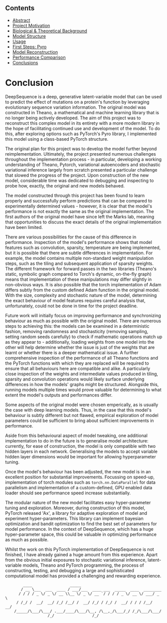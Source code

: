 ## Contents

- [Abstract](index.html)
- [Project Motivation](motivation.html)
- [Biological & Theoretical Background](background.html)
- [Model Structure](structure.html)
- [Usage](usage.html)
- [First Steps: Pyro](pyro.html)
- [Model Reconstruction](model.html)
- [Performance Comparison](performance.html)
- [Conclusions](conclusions.html)

# Conclusion

DeepSequence is a deep, generative latent-variable model that can be used to predict the effect of mutations on a protein's function by leveraging evolutionary sequence variation information. The original model was constructed in Theano, a mathematical and machine learning library that is no longer being actively developed. The aim of this project was to reconstruct this complex model in its entirety with a more modern library in the hope of facilitating continued use and development of the model. To do this, after exploring options such as PyTorch's Pyro library, I implemented this model using a class-based PyTorch structure.

The original plan for this project was to develop the model further beyond reimplementation. Ultimately, the project presented numerous challenges throughout the implementation process - in particular, developing a working understanding of Theano, Pytorch, variational autoencoders and stochastic variational inference largely from scratch presented a particular challenge that slowed the progress of the project. Upon construction of the new model, considerable time was dedicated to debugging and inspecting to probe how, exactly, the original and new models behaved.

The model constructed through this project has been found to learn properly and successfully perform predictions that can be compared to experimentally determined values - however, it is clear that the model's performance is not exactly the same as the original implementation. The first authors of the original model have since left the Marks lab, meaning that opportunities to discuss the exact details of the original implementation have been limited.

There are various possibilities for the cause of this difference in performance. Inspection of the model's performance shows that model features such as convolution, sparsity, temperature are being implemented, but it is possible that there are subtle differences in implementation. For example, the model contains multiple non-standard weight manipulation steps, such as the tiling and subsequent application of sparsity weights. The different framework for forward passes in the two libraries (Theano's static, symbolic graph compared to Torch's dynamic, on-the-fly graph) means that implementation of these manipulations may differ slightly in non-obvious ways. It is also possible that the torch implementation of Adam differs subtly from the custom defined Adam function in the original model. With the size, complexity and stochastic nature of the model, determining the exact behaviour of model features requires careful analysis that, unfortunately, could not be done in time for the project deadline. 

Future work will initially focus on improving performance and synchronizing behaviour as much as possible with the original model. There are numerous steps to achieving this: the models can be examined in a deterministic fashion, removing randomness and stochasticity (removing sampling, setting random seeds carefully) to check if mathematic operations match up as they appear to - additionally, loading weights from one model into the other will help determine whether the issue is just of the weights that are learnt or whether there is a deeper mathematical issue. A further comprehensive inspection of the performance of all Theano functions and the PyTorch functions with which they are replaced will be required to ensure that all behaviours here are compatible and alike. A particularly close inspection of the weights and intermediate values produced in tiling, sparsity and convolution operations would likely surface underlying differences in how the models' graphs might be structured. Alongside this, running models multiple times would prove valuable for determining to what extent the model's outputs and performances differ.

Some aspects of the original model were chosen emperically, as is usually the case with deep learning models. Thus, in the case that this model's behaviour is subtly different but not flawed, empirical exploration of model parameters could be sufficient to bring about sufficient improvements in performance.

Aside from this behavioural aspect of model tweaking, one additional implementation to do in the future is to generalise model architecture: currently, for ease of construction, the model is only compatible with two hidden layers in each network. Generalising the models to accept variable hidden layer dimensions would be important for allowing hyperparameter tuning.

Once the model's behaviour has been adjusted, the new model is in an excellent position for substantial improvements. Focussing on speed-up, implementation of torch modules such as `torch.nn.DataParallel` for data parallelism and implementation of a custom-defined, GPU enabled data loader should see performance speed increase substantially. 

The modular nature of the new model facilitates easy hyper-parameter tuning and exploration. Moreover, during construction of this model, PyTorch released 'Ax', a library for adaptive exploration of model and experiment hyper-parameters. This library can implement bayesian optimization and bandit optimization to find the best set of parameters for model performance. In the context of DeepSequence, which has a huge hyper-parameter space, this could be valuable in optimizing performance as much as possible.
 
Whilst the work on this PyTorch implementation of DeepSequence is not finished, I have already gained a huge amount from this experience. Apart from the obvious initial exposures to stochastic variational inference, latent-variable models, Theano and PyTorch programming, the process of constructing, testing, and debugging a large and sophisticated computational model has provided a challenging and rewarding experience.

```
        ____                 _____
       / __ \___  ___  ____ / ___/___  ____ ___  _____  ____  ________
      / / / / _ \/ _ \/ __ \\__ \/ _ \/ __ `/ / / / _ \/ __ \/ ___/ _ \
     / /_/ /  __/  __/ /_/ /__/ /  __/ /_/ / /_/ /  __/ / / / /__/  __/
    /_____/\___/\___/ .___/____/\___/\__, /\__,_/\___/_/ /_/\___/\___/
                   /_/                 /_/
```



